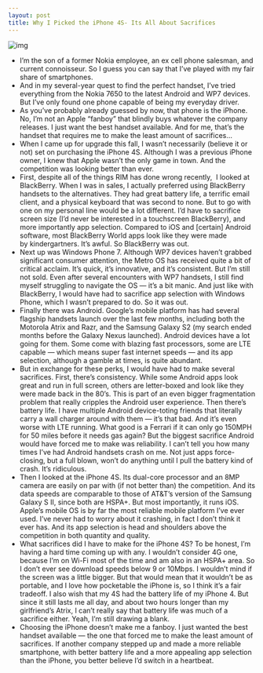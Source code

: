 ```yaml
---
layout: post
title: Why I Picked the iPhone 4S- Its All About Sacrifices
---
```

![img](http://media.idownloadblog.com/wp-content/uploads/2011/12/4S-5173_575px-e1322084550252.jpg)
* I’m the son of a former Nokia employee, an ex cell phone salesman, and current connoisseur. So I guess you can say that I’ve played with my fair share of smartphones.
* And in my several-year quest to find the perfect handset, I’ve tried everything from the Nokia 7650 to the latest Android and WP7 devices. But I’ve only found one phone capable of being my everyday driver.
* As you’ve probably already guessed by now, that phone is the iPhone. No, I’m not an Apple “fanboy” that blindly buys whatever the company releases. I just want the best handset available. And for me, that’s the handset that requires me to make the least amount of sacrifices…
* When I came up for upgrade this fall, I wasn’t necessarily (believe it or not) set on purchasing the iPhone 4S. Although I was a previous iPhone owner, I knew that Apple wasn’t the only game in town. And the competition was looking better than ever.
* First, despite all of the things RIM has done wrong recently,  I looked at BlackBerry. When I was in sales, I actually preferred using BlackBerry handsets to the alternatives. They had great battery life, a terrific email client, and a physical keyboard that was second to none. But to go with one on my personal line would be a lot different. I’d have to sacrifice screen size (I’d never be interested in a touchscreen BlackBerry), and more importantly app selection. Compared to iOS and [certain] Android software, most BlackBerry World apps look like they were made by kindergartners. It’s awful. So BlackBerry was out.
* Next up was Windows Phone 7. Although WP7 devices haven’t grabbed significant consumer attention, the Metro OS has received quite a bit of critical acclaim. It’s quick, it’s innovative, and it’s consistent. But I’m still not sold. Even after several encounters with WP7 handsets, I still find myself struggling to navigate the OS — it’s a bit manic. And just like with BlackBerry, I would have had to sacrifice app selection with Windows Phone, which I wasn’t prepared to do. So it was out.
* Finally there was Android. Google’s mobile platform has had several flagship handsets launch over the last few months, including both the Motorola Atrix and Razr, and the Samsung Galaxy S2 (my search ended months before the Galaxy Nexus launched). Android devices have a lot going for them. Some come with blazing fast processors, some are LTE capable — which means super fast internet speeds — and its app selection, although a gamble at times, is quite abundant.
* But in exchange for these perks, I would have had to make several sacrifices. First, there’s consistency. While some Android apps look great and run in full screen, others are letter-boxed and look like they were made back in the 80’s. This is part of an even bigger fragmentation problem that really cripples the Android user experience. Then there’s battery life. I have multiple Android device-toting friends that literally carry a wall charger around with them — it’s that bad. And it’s even worse with LTE running. What good is a Ferrari if it can only go 150MPH for 50 miles before it needs gas again? But the biggest sacrifice Android would have forced me to make was reliability. I can’t tell you how many times I’ve had Android handsets crash on me. Not just apps force-closing, but a full blown, won’t do anything until I pull the battery kind of crash. It’s ridiculous.
* Then I looked at the iPhone 4S. Its dual-core processor and an 8MP camera are easily on par with (if not better than) the competition. And its data speeds are comparable to those of AT&T’s version of the Samsung Galaxy S II, since both are HSPA+. But most importantly, it runs iOS. Apple’s mobile OS is by far the most reliable mobile platform I’ve ever used. I’ve never had to worry about it crashing, in fact I don’t think it ever has. And its app selection is head and shoulders above the competition in both quantity and quality.
* What sacrifices did I have to make for the iPhone 4S? To be honest, I’m having a hard time coming up with any. I wouldn’t consider 4G one, because I’m on Wi-Fi most of the time and am also in an HSPA+ area. So I don’t ever see download speeds below 9 or 10Mbps. I wouldn’t mind if the screen was a little bigger. But that would mean that it wouldn’t be as portable, and I love how pocketable the iPhone is, so I think it’s a fair tradeoff. I also wish that my 4S had the battery life of my iPhone 4. But since it still lasts me all day, and about two hours longer than my girlfriend’s Atrix, I can’t really say that battery life was much of a sacrifice either. Yeah, I’m still drawing a blank.
* Choosing the iPhone doesn’t make me a fanboy. I just wanted the best handset available — the one that forced me to make the least amount of sacrifices. If another company stepped up and made a more reliable smartphone, with better battery life and a more appealing app selection than the iPhone, you better believe I’d switch in a heartbeat.

